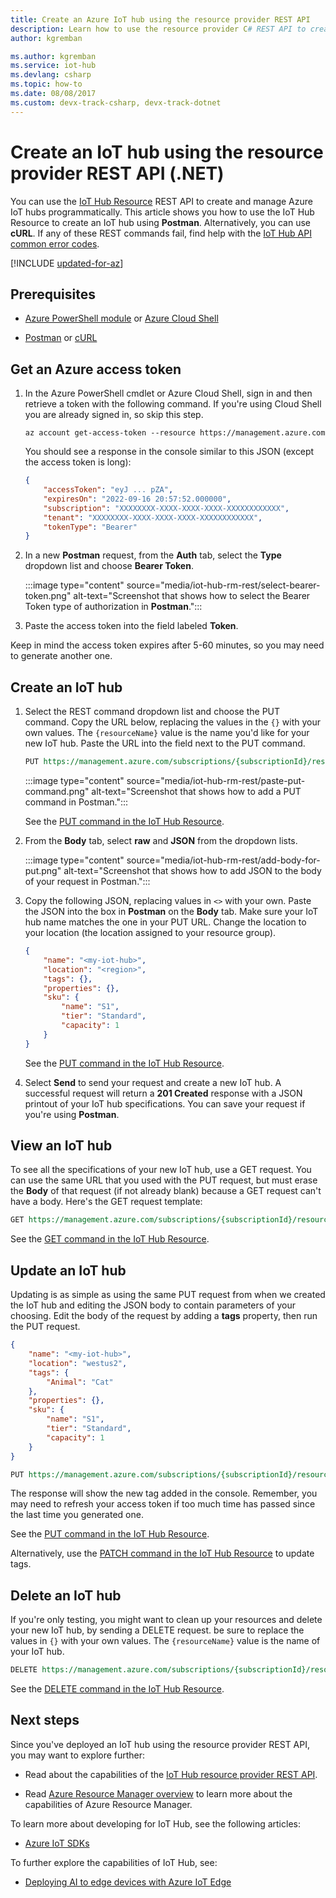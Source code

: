 ```yaml
---
title: Create an Azure IoT hub using the resource provider REST API
description: Learn how to use the resource provider C# REST API to create and manage an IoT hub programmatically.
author: kgremban

ms.author: kgremban
ms.service: iot-hub
ms.devlang: csharp
ms.topic: how-to
ms.date: 08/08/2017
ms.custom: devx-track-csharp, devx-track-dotnet
---
```


# Create an IoT hub using the resource provider REST API (.NET)

You can use the [IoT Hub Resource](/rest/api/iothub/iothubresource) REST API to create and manage Azure IoT hubs programmatically. This article shows you how to use the IoT Hub Resource to create an IoT hub using **Postman**. Alternatively, you can use **cURL**. If any of these REST commands fail, find help with the [IoT Hub API common error codes](/rest/api/iothub/common-error-codes). 

[!INCLUDE [updated-for-az](~/reusable-content/ce-skilling/azure/includes/updated-for-az.md)]

## Prerequisites

* [Azure PowerShell module](/powershell/azure/install-azure-powershell) or [Azure Cloud Shell](../cloud-shell/overview.md)

* [Postman](/rest/api/azure/#how-to-call-azure-rest-apis-with-postman) or [cURL](https://curl.se/)

## Get an Azure access token

1. In the Azure PowerShell cmdlet or Azure Cloud Shell, sign in and then retrieve a token with the following command. If you're using Cloud Shell you are already signed in, so skip this step. 

   ```azurecli-interactive
   az account get-access-token --resource https://management.azure.com
   ```
   You should see a response in the console similar to this JSON (except the access token is long):

   ```json
   {
       "accessToken": "eyJ ... pZA",
       "expiresOn": "2022-09-16 20:57:52.000000",
       "subscription": "XXXXXXXX-XXXX-XXXX-XXXX-XXXXXXXXXXXX",
       "tenant": "XXXXXXXX-XXXX-XXXX-XXXX-XXXXXXXXXXXX",
       "tokenType": "Bearer"
   }
   ```

1. In a new **Postman** request, from the **Auth** tab, select the **Type** dropdown list and choose **Bearer Token**.

   :::image type="content" source="media/iot-hub-rm-rest/select-bearer-token.png" alt-text="Screenshot that shows how to select the Bearer Token type of authorization in **Postman**.":::

1. Paste the access token into the field labeled **Token**.

Keep in mind the access token expires after 5-60 minutes, so you may need to generate another one.

## Create an IoT hub

1. Select the REST command dropdown list and choose the PUT command. Copy the URL below, replacing the values in the `{}` with your own values. The `{resourceName}` value is the name you'd like for your new IoT hub. Paste the URL into the field next to the PUT command. 

   ```rest
   PUT https://management.azure.com/subscriptions/{subscriptionId}/resourceGroups/{resourceGroupName}/providers/Microsoft.Devices/IotHubs/{resourceName}?api-version=2021-04-12
   ```

   :::image type="content" source="media/iot-hub-rm-rest/paste-put-command.png" alt-text="Screenshot that shows how to add a PUT command in Postman.":::

   See the [PUT command in the IoT Hub Resource](/rest/api/iothub/iot-hub-resource/create-or-update?tabs=HTTP).

1. From the **Body** tab, select **raw** and **JSON** from the dropdown lists. 

   :::image type="content" source="media/iot-hub-rm-rest/add-body-for-put.png" alt-text="Screenshot that shows how to add JSON to the body of your request in Postman.":::

1. Copy the following JSON, replacing values in `<>` with your own. Paste the JSON into the box in **Postman** on the **Body** tab. Make sure your IoT hub name matches the one in your PUT URL. Change the location to your location (the location assigned to your resource group).

    ```json
    {
        "name": "<my-iot-hub>",
        "location": "<region>",
        "tags": {},
        "properties": {},
        "sku": {
            "name": "S1",
            "tier": "Standard",
            "capacity": 1
        }
    }
    ```

   See the [PUT command in the IoT Hub Resource](/rest/api/iothub/iot-hub-resource/create-or-update?tabs=HTTP).

1. Select **Send** to send your request and create a new IoT hub. A successful request will return a **201 Created** response with a JSON printout of your IoT hub specifications. You can save your request if you're using **Postman**.

## View an IoT hub

To see all the specifications of your new IoT hub, use a GET request. You can use the same URL that you used with the PUT request, but must erase the **Body** of that request (if not already blank) because a GET request can't have a body. Here's the GET request template:

```rest
GET https://management.azure.com/subscriptions/{subscriptionId}/resourceGroups/{resourceGroupName}/providers/Microsoft.Devices/IotHubs/{resourceName}?api-version=2018-04-01
```

See the [GET command in the IoT Hub Resource](/rest/api/iothub/iot-hub-resource/get?tabs=HTTP).

## Update an IoT hub

Updating is as simple as using the same PUT request from when we created the IoT hub and editing the JSON body to contain parameters of your choosing. Edit the body of the request by adding a **tags** property, then run the PUT request.

```json
{
    "name": "<my-iot-hub>",
    "location": "westus2",
    "tags": {
        "Animal": "Cat"
    },
    "properties": {},
    "sku": {
        "name": "S1",
        "tier": "Standard",
        "capacity": 1
    }
}
```

```rest
PUT https://management.azure.com/subscriptions/{subscriptionId}/resourceGroups/{resourceGroupName}/providers/Microsoft.Devices/IotHubs/{resourceName}?api-version=2018-04-01
```

The response will show the new tag added in the console. Remember, you may need to refresh your access token if too much time has passed since the last time you generated one.

See the [PUT command in the IoT Hub Resource](/rest/api/iothub/iot-hub-resource/create-or-update?tabs=HTTP).

Alternatively, use the [PATCH command in the IoT Hub Resource](/rest/api/iothub/iot-hub-resource/update?tabs=HTTP) to update tags.

## Delete an IoT hub

If you're only testing, you might want to clean up your resources and delete your new IoT hub, by sending a DELETE request. be sure to replace the values in `{}` with your own values. The `{resourceName}` value is the name of your IoT hub.

```rest
DELETE https://management.azure.com/subscriptions/{subscriptionId}/resourceGroups/{resourceGroupName}/providers/Microsoft.Devices/IotHubs/{resourceName}?api-version=2018-04-01
```

See the [DELETE command in the IoT Hub Resource](/rest/api/iothub/iot-hub-resource/delete?tabs=HTTP).

## Next steps

Since you've deployed an IoT hub using the resource provider REST API, you may want to explore further:

* Read about the capabilities of the [IoT Hub resource provider REST API](/rest/api/iothub/iothubresource).

* Read [Azure Resource Manager overview](../azure-resource-manager/management/overview.md) to learn more about the capabilities of Azure Resource Manager.

To learn more about developing for IoT Hub, see the following articles:

* [Azure IoT SDKs](iot-hub-devguide-sdks.md)

To further explore the capabilities of IoT Hub, see:

* [Deploying AI to edge devices with Azure IoT Edge](../iot-edge/quickstart-linux.md)
